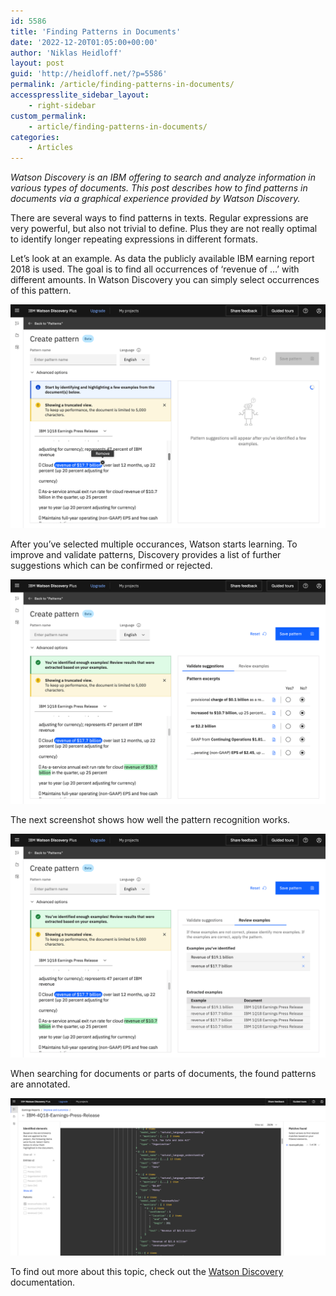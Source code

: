 ```yaml
---
id: 5586
title: 'Finding Patterns in Documents'
date: '2022-12-20T01:05:00+00:00'
author: 'Niklas Heidloff'
layout: post
guid: 'http://heidloff.net/?p=5586'
permalink: /article/finding-patterns-in-documents/
accesspresslite_sidebar_layout:
    - right-sidebar
custom_permalink:
    - article/finding-patterns-in-documents/
categories:
    - Articles
---
```


*Watson Discovery is an IBM offering to search and analyze information in various types of documents. This post describes how to find patterns in documents via a graphical experience provided by Watson Discovery.*

There are several ways to find patterns in texts. Regular expressions are very powerful, but also not trivial to define. Plus they are not really optimal to identify longer repeating expressions in different formats.

Let’s look at an example. As data the publicly available IBM earning report 2018 is used. The goal is to find all occurrences of ‘revenue of …’ with different amounts. In Watson Discovery you can simply select occurrences of this pattern.

![image](/assets/img/2022/12/wd-04-08.png)

After you’ve selected multiple occurances, Watson starts learning. To improve and validate patterns, Discovery provides a list of further suggestions which can be confirmed or rejected.

![image](/assets/img/2022/12/wd-04-09.png)

The next screenshot shows how well the pattern recognition works.

![image](/assets/img/2022/12/wd-04-10.png)

When searching for documents or parts of documents, the found patterns are annotated.

![image](/assets/img/2022/12/wd-04-17.png)

To find out more about this topic, check out the [Watson Discovery](https://cloud.ibm.com/docs/discovery-data?topic=discovery-data-domain-pattern) documentation.
